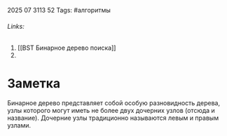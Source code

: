 2025 07 3113 52
Tags: #алгоритмы 
###### Links: 
1) [[BST Бинарное дерево поиска]]
2) 
# Заметка
Бинарное дерево представляет собой особую разновидность дерева, узлы которого могут иметь не более двух дочерних узлов (отсюда и название). Дочерние узлы традиционно называются левым и правым узлами.